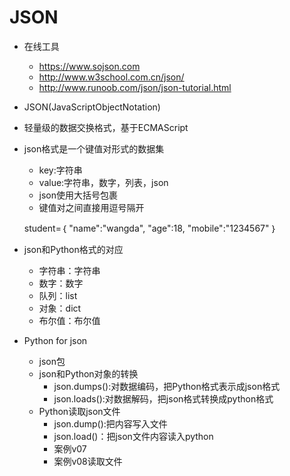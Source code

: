 # JSON
- 在线工具
    - https://www.sojson.com
    - http://www.w3school.com.cn/json/
    - http://www.runoob.com/json/json-tutorial.html
- JSON(JavaScriptObjectNotation)
- 轻量级的数据交换格式，基于ECMAScript
- json格式是一个键值对形式的数据集
    - key:字符串
    - value:字符串，数字，列表，json
    - json使用大括号包裹
    - 键值对之间直接用逗号隔开
    
    student=｛
            "name":"wangda",
            "age":18,
            "mobile":"1234567"
          ｝
          
- json和Python格式的对应
    - 字符串：字符串
    - 数字：数字
    - 队列：list
    - 对象：dict
    - 布尔值：布尔值
- Python for json
    - json包
    - json和Python对象的转换
        - json.dumps():对数据编码，把Python格式表示成json格式
        - json.loads():对数据解码，把json格式转换成python格式
    - Python读取json文件
        - json.dump():把内容写入文件
        - json.load()：把json文件内容读入python
        - 案例v07
        - 案例v08读取文件